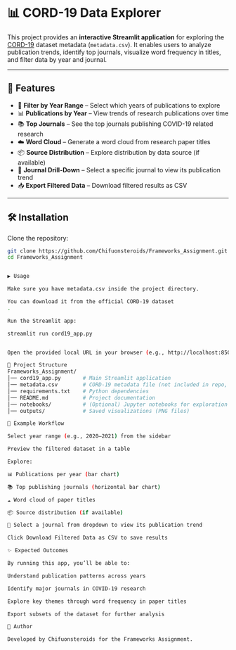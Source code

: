 # 📊 CORD-19 Data Explorer  

This project provides an **interactive Streamlit application** for exploring the [CORD-19](https://www.kaggle.com/allen-institute-for-ai/CORD-19-research-challenge) dataset metadata (`metadata.csv`). It enables users to analyze publication trends, identify top journals, visualize word frequency in titles, and filter data by year and journal.  

---

## 🚀 Features  

- 📅 **Filter by Year Range** – Select which years of publications to explore  
- 📊 **Publications by Year** – View trends of research publications over time  
- 📚 **Top Journals** – See the top journals publishing COVID-19 related research  
- ☁️ **Word Cloud** – Generate a word cloud from research paper titles  
- 📦 **Source Distribution** – Explore distribution by data source (if available)  
- 🔎 **Journal Drill-Down** – Select a specific journal to view its publication trend  
- 📥 **Export Filtered Data** – Download filtered results as CSV  

---

## 🛠 Installation  

Clone the repository:  

```bash
git clone https://github.com/Chifuonsteroids/Frameworks_Assignment.git
cd Frameworks_Assignment


▶️ Usage

Make sure you have metadata.csv inside the project directory.

You can download it from the official CORD-19 dataset
.

Run the Streamlit app:

streamlit run cord19_app.py


Open the provided local URL in your browser (e.g., http://localhost:8501).

📂 Project Structure
Frameworks_Assignment/
│── cord19_app.py       # Main Streamlit application
│── metadata.csv        # CORD-19 metadata file (not included in repo, must be downloaded)
│── requirements.txt    # Python dependencies
│── README.md           # Project documentation
│── notebooks/          # (Optional) Jupyter notebooks for exploration
│── outputs/            # Saved visualizations (PNG files)

📖 Example Workflow

Select year range (e.g., 2020–2021) from the sidebar

Preview the filtered dataset in a table

Explore:

📊 Publications per year (bar chart)

📚 Top publishing journals (horizontal bar chart)

☁️ Word cloud of paper titles

📦 Source distribution (if available)

🔎 Select a journal from dropdown to view its publication trend

Click Download Filtered Data as CSV to save results

✨ Expected Outcomes

By running this app, you’ll be able to:

Understand publication patterns across years

Identify major journals in COVID-19 research

Explore key themes through word frequency in paper titles

Export subsets of the dataset for further analysis

📝 Author

Developed by Chifuonsteroids for the Frameworks Assignment.
